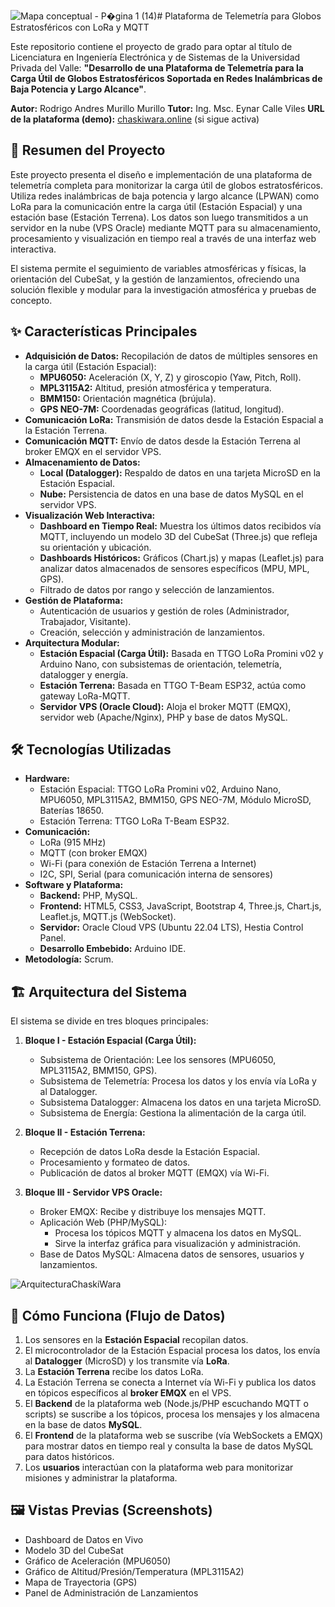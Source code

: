 ![Mapa conceptual - P�gina 1 (14)](https://github.com/user-attachments/assets/d5e65ca3-f912-41d3-b574-e5982c79e921)# Plataforma de Telemetría para Globos Estratosféricos con LoRa y MQTT

Este repositorio contiene el proyecto de grado para optar al título de Licenciatura en Ingeniería Electrónica y de Sistemas de la Universidad Privada del Valle: **"Desarrollo de una Plataforma de Telemetría para la Carga Útil de Globos Estratosféricos Soportada en Redes Inalámbricas de Baja Potencia y Largo Alcance"**.

**Autor:** Rodrigo Andres Murillo Murillo
**Tutor:** Ing. Msc. Eynar Calle Viles
**URL de la plataforma (demo):** [chaskiwara.online](http://chaskiwara.online) (si sigue activa)

## 📝 Resumen del Proyecto

Este proyecto presenta el diseño e implementación de una plataforma de telemetría completa para monitorizar la carga útil de globos estratosféricos. Utiliza redes inalámbricas de baja potencia y largo alcance (LPWAN) como LoRa para la comunicación entre la carga útil (Estación Espacial) y una estación base (Estación Terrena). Los datos son luego transmitidos a un servidor en la nube (VPS Oracle) mediante MQTT para su almacenamiento, procesamiento y visualización en tiempo real a través de una interfaz web interactiva.

El sistema permite el seguimiento de variables atmosféricas y físicas, la orientación del CubeSat, y la gestión de lanzamientos, ofreciendo una solución flexible y modular para la investigación atmosférica y pruebas de concepto.

## ✨ Características Principales

*   **Adquisición de Datos:** Recopilación de datos de múltiples sensores en la carga útil (Estación Espacial):
    *   **MPU6050:** Aceleración (X, Y, Z) y giroscopio (Yaw, Pitch, Roll).
    *   **MPL3115A2:** Altitud, presión atmosférica y temperatura.
    *   **BMM150:** Orientación magnética (brújula).
    *   **GPS NEO-7M:** Coordenadas geográficas (latitud, longitud).
*   **Comunicación LoRa:** Transmisión de datos desde la Estación Espacial a la Estación Terrena.
*   **Comunicación MQTT:** Envío de datos desde la Estación Terrena al broker EMQX en el servidor VPS.
*   **Almacenamiento de Datos:**
    *   **Local (Datalogger):** Respaldo de datos en una tarjeta MicroSD en la Estación Espacial.
    *   **Nube:** Persistencia de datos en una base de datos MySQL en el servidor VPS.
*   **Visualización Web Interactiva:**
    *   **Dashboard en Tiempo Real:** Muestra los últimos datos recibidos vía MQTT, incluyendo un modelo 3D del CubeSat (Three.js) que refleja su orientación y ubicación.
    *   **Dashboards Históricos:** Gráficos (Chart.js) y mapas (Leaflet.js) para analizar datos almacenados de sensores específicos (MPU, MPL, GPS).
    *   Filtrado de datos por rango y selección de lanzamientos.
*   **Gestión de Plataforma:**
    *   Autenticación de usuarios y gestión de roles (Administrador, Trabajador, Visitante).
    *   Creación, selección y administración de lanzamientos.
*   **Arquitectura Modular:**
    *   **Estación Espacial (Carga Útil):** Basada en TTGO LoRa Promini v02 y Arduino Nano, con subsistemas de orientación, telemetría, datalogger y energía.
    *   **Estación Terrena:** Basada en TTGO T-Beam ESP32, actúa como gateway LoRa-MQTT.
    *   **Servidor VPS (Oracle Cloud):** Aloja el broker MQTT (EMQX), servidor web (Apache/Nginx), PHP y base de datos MySQL.

## 🛠️ Tecnologías Utilizadas

*   **Hardware:**
    *   Estación Espacial: TTGO LoRa Promini v02, Arduino Nano, MPU6050, MPL3115A2, BMM150, GPS NEO-7M, Módulo MicroSD, Baterías 18650.
    *   Estación Terrena: TTGO LoRa T-Beam ESP32.
*   **Comunicación:**
    *   LoRa (915 MHz)
    *   MQTT (con broker EMQX)
    *   Wi-Fi (para conexión de Estación Terrena a Internet)
    *   I2C, SPI, Serial (para comunicación interna de sensores)
*   **Software y Plataforma:**
    *   **Backend:** PHP, MySQL.
    *   **Frontend:** HTML5, CSS3, JavaScript, Bootstrap 4, Three.js, Chart.js, Leaflet.js, MQTT.js (WebSocket).
    *   **Servidor:** Oracle Cloud VPS (Ubuntu 22.04 LTS), Hestia Control Panel.
    *   **Desarrollo Embebido:** Arduino IDE.
*   **Metodología:** Scrum.

## 🏗️ Arquitectura del Sistema

El sistema se divide en tres bloques principales:

1.  **Bloque I - Estación Espacial (Carga Útil):**
    *   Subsistema de Orientación: Lee los sensores (MPU6050, MPL3115A2, BMM150, GPS).
    *   Subsistema de Telemetría: Procesa los datos y los envía vía LoRa y al Datalogger.
    *   Subsistema Datalogger: Almacena los datos en una tarjeta MicroSD.
    *   Subsistema de Energía: Gestiona la alimentación de la carga útil.

2.  **Bloque II - Estación Terrena:**
    *   Recepción de datos LoRa desde la Estación Espacial.
    *   Procesamiento y formateo de datos.
    *   Publicación de datos al broker MQTT (EMQX) vía Wi-Fi.

3.  **Bloque III - Servidor VPS Oracle:**
    *   Broker EMQX: Recibe y distribuye los mensajes MQTT.
    *   Aplicación Web (PHP/MySQL):
        *   Procesa los tópicos MQTT y almacena los datos en MySQL.
        *   Sirve la interfaz gráfica para visualización y administración.
    *   Base de Datos MySQL: Almacena datos de sensores, usuarios y lanzamientos.

![ArquitecturaChaskiWara](https://github.com/user-attachments/assets/bde2e7fe-5594-493b-9edc-d022a8029df1)


## 🚀 Cómo Funciona (Flujo de Datos)

1.  Los sensores en la **Estación Espacial** recopilan datos.
2.  El microcontrolador de la Estación Espacial procesa los datos, los envía al **Datalogger** (MicroSD) y los transmite vía **LoRa**.
3.  La **Estación Terrena** recibe los datos LoRa.
4.  La Estación Terrena se conecta a Internet vía Wi-Fi y publica los datos en tópicos específicos al **broker EMQX** en el VPS.
5.  El **Backend** de la plataforma web (Node.js/PHP escuchando MQTT o scripts) se suscribe a los tópicos, procesa los mensajes y los almacena en la base de datos **MySQL**.
6.  El **Frontend** de la plataforma web se suscribe (vía WebSockets a EMQX) para mostrar datos en tiempo real y consulta la base de datos MySQL para datos históricos.
7.  Los **usuarios** interactúan con la plataforma web para monitorizar misiones y administrar la plataforma.

## 🖼️ Vistas Previas (Screenshots)

*   Dashboard de Datos en Vivo
*   Modelo 3D del CubeSat
*   Gráfico de Aceleración (MPU6050)
*   Gráfico de Altitud/Presión/Temperatura (MPL3115A2)
*   Mapa de Trayectoria (GPS)
*   Panel de Administración de Lanzamientos
